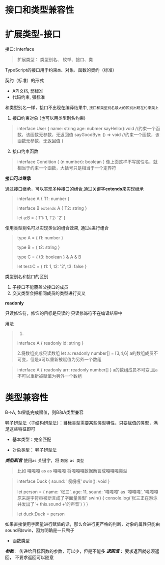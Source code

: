 # 接口和类型兼容性

# 扩展类型-接口

接口: interface

> 扩展类型： 类型别名、 枚举、接口、类

TypeScript的接口用于约束`类`、对象、函数的契约（标准）

契约（标准）的形式
- API文档, 弱标准
- 代码约束, 强标准

和类型别名一样，接口不出现在编译结果中, `接口和类型别名最大的区别出现在约束类上`

1. 接口约束对象 (也可以用类型别名约束)
> interface User {
> name: string 
> age: nubmer 
> sayHello():void //约束一个函数，该函数无参数，无返回值
> sayGoodBye: () => void  //约束一个函数，该函数无参数，无返回值
> }
2. 接口约束函数
>interface Condition {
> (n:number): boolean
>}
> 像上面这样不写属性名，就相当于约束一个函数，大括号只是相当于一个定界符

**接口可以继承**

通过接口继承，可以实现多种接口的组合,通过关键字**extends**来实现继承

> interface A {
> T1: number
>}
>
> interface B ```extends``` A {
> T2: string
>}
>
>let a:B = {
>T1: 1,
>T2: '2'
>}


使用类型别名可以实现类似的组合效果, 通过```&```进行组合

>type A = {
>  t1: number
>}
>
>type B = {
>  t2: string
>}
>
>type C = {
>  t3: boolean
>} & A & B
>
>let test:C = {
>  t1: 1,
>  t2: '2',
>  t3: false
>}

类型别名和接口的区别

1. 子接口不能覆盖父接口的成员
2. 交叉类型会把相同成员的类型进行交叉

**readonly**

只读修饰符，修饰的目标是只读的
只读修饰符不在编译结果中

用法
> 1.
> interface A {
> readonly id: string
>}
>
> 2.将数组变成只读数组
>let a: readonly number[] = [3,4,6]
> a的数组成员不可变，但是a可以重新被赋值为另外一个数组


> interface A {
> readonly arr: readonly number[] 
>}
> a的数组成员不可变,且a不可以重新被赋值为另外一个数组

# 类型兼容性 #
B->A, 如果能完成赋值，则B和A类型兼容

鸭子辨型法（子结构辨型法）：目标类型需要某些类型特性，只要赋值的类型，满足这些特征即可
- 基本类型：完全匹配

- 对象类型： 鸭子辨型法



***类型断言*** 使用```as``` 关键字，将 ``数据 as 类型``
> 比如 嘎嘎嘎 as as 嘎嘎嘎  将嘎嘎嘎数据断言成嘎嘎嘎类型 

>    interface Duck {
>      sound: '嘎嘎嘎'
>      swin(): void
>    }
>
>    let person = {
>      name: '张三',
>      age: 11,
>      sound: '嘎嘎嘎' as '嘎嘎嘎', '嘎嘎嘎原来是字符串被断言成了字面量类型'
>      swin() {
>        console.log('张三正在游泳并发出了'+ this.sound +'的声音')
>      }
>    }
>
>    let duck:Duck = person

如果直接使用字面量进行赋值的话，那么会进行更严格的判断，对象的属性只能由sound和swin，因为明确是一只鸭子

- 函数类型


***参数***： 传递给目标函数的参数，可以少，但是不能多
***返回值***： 要求返回就必须返回， 不要求返回可以随意